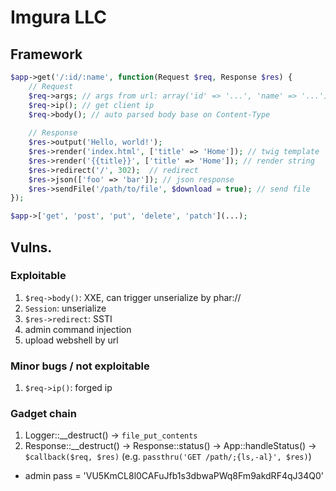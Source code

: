 # Imgura LLC

## Framework

```php
$app->get('/:id/:name', function(Request $req, Response $res) {
    // Request
    $req->args; // args from url: array('id' => '...', 'name' => '...')
    $req->ip(); // get client ip
    $req->body(); // auto parsed body base on Content-Type
    
    // Response
    $res->output('Hello, world!');
    $res->render('index.html', ['title' => 'Home']); // twig template
    $res->render('{{title}}', ['title' => 'Home']); // render string
    $res->redirect('/', 302);  // redirect
    $res->json(['foo' => 'bar']); // json response
    $res->sendFile('/path/to/file', $download = true); // send file
});

$app->['get', 'post', 'put', 'delete', 'patch'](...);
```

## Vulns.

### Exploitable
1. `$req->body()`: XXE, can trigger unserialize by phar://
2. `Session`: unserialize
3. `$res->redirect`: SSTI
4. admin command injection
5. upload webshell by url

### Minor bugs / not exploitable
1. `$req->ip()`: forged ip

### Gadget chain
1. Logger::__destruct() -> `file_put_contents`
2. Response::__destruct() -> Response::status() -> App::handleStatus() -> `$callback($req, $res)` (e.g. `passthru('GET /path/;{ls,-al}', $res)`)

- admin pass = 'VU5KmCL8l0CAFuJfb1s3dbwaPWq8Fm9akdRF4qJ34Q0'